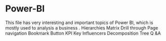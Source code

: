# Power-BI
This file has very interesting and important topics of Power BI, which is mostly used to analysis a business . 
Hierarchies Matrix
Drill through
Page navigation
Bookmark Button
KPI
Key Influencers
Decomposition Tree
Q &A

